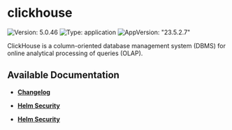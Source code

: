 # clickhouse

![Version: 5.0.46](https://img.shields.io/badge/Version-5.0.46-informational?style=flat-square) ![Type: application](https://img.shields.io/badge/Type-application-informational?style=flat-square) ![AppVersion: "23.5.2.7"](https://img.shields.io/badge/AppVersion-"23.5.2.7"-informational?style=flat-square)

ClickHouse is a column-oriented database management system (DBMS) for online analytical processing of queries (OLAP).

## Available Documentation

- [**Changelog**](CHANGELOG)

- [**Helm Security**](container-security)

- [**Helm Security**](helm-security)

